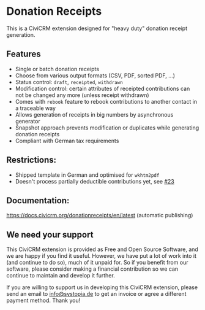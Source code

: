 # Donation Receipts

This is a CiviCRM extension designed for "heavy duty" donation receipt
generation.

## Features

* Single or batch donation receipts
* Choose from various output formats (CSV, PDF, sorted PDF, ...)
* Status control: ``draft``, ``receipted``, ``withdrawn``
* Modification control: certain attributes of receipted contributions can not be
  changed any more (unless receipt withdrawn)
* Comes with ``rebook`` feature to rebook contributions to another contact in a
  traceable way
* Allows generation of receipts in big numbers by asynchronous generator
* Snapshot approach prevents modification or duplicates while generating
  donation receipts
* Compliant with German tax requirements

## Restrictions:

* Shipped template in German and optimised for ``wkhtm2pdf``
* Doesn't process partially deductible contributions yet, 
  see [#23](https://github.com/systopia/de.systopia.donrec/issues/23)

## Documentation:
https://docs.civicrm.org/donationreceipts/en/latest (automatic publishing)

## We need your support
This CiviCRM extension is provided as Free and Open Source Software, and we are happy if you find it useful. However, we have put a lot of work into it (and continue to do so), much of it unpaid for. So if you benefit from our software, please consider making a financial contribution so we can continue to maintain and develop it further.

If you are willing to support us in developing this CiviCRM extension, please send an email to info@systopia.de to get an invoice or agree a different payment method. Thank you! 
